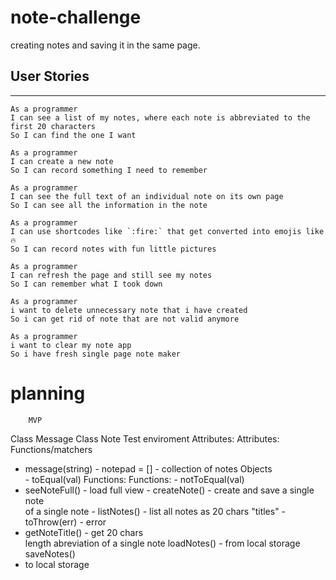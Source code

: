 # note-challenge
creating notes and saving it in the same page.

## **User Stories**
---

```
As a programmer		
I can see a list of my notes, where each note is abbreviated to the first 20 characters		
So I can find the one I want		
```

```		
As a programmer		
I can create a new note		
So I can record something I need to remember		
```

```		
As a programmer		
I can see the full text of an individual note on its own page	
So I can see all the information in the note				
```
```
As a programmer
I can use shortcodes like `:fire:` that get converted into emojis like 🔥
So I can record notes with fun little pictures

```

```
As a programmer
I can refresh the page and still see my notes
So I can remember what I took down
```

```
As a programmer
i want to delete unnecessary note that i have created
So i can get rid of note that are not valid anymore

```
```
As a programmer
i want to clear my note app 
So i have fresh single page note maker
```
# planning

		MVP		
Class Message		Class Note		  Test enviroment
Attributes:		    Attributes:		   Functions/matchers
 - message(string)	 - notepad = []    - collection of notes Objects		
				     - toEqual(val)
Functions:		    Functions:		   - notToEqual(val)
 - seeNoteFull()    - load full view 	 - createNote() - create and save a single note		
  of a single note		 - listNotes() - list all notes as 20 chars "titles"		 - toThrow(err) - error
 - getNoteTitle()    - get 20 chars 				
length abreviation 
of a single note	 loadNotes()                   - from local storage		
saveNotes() 
- to local storage		
				